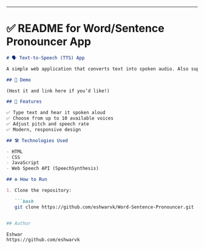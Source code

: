 
---

# ✅ README for Word/Sentence Pronouncer App

```markdown
# 🗣️ Text-to-Speech (TTS) App

A simple web application that converts text into spoken audio. Also supports voice selection and pitch/rate adjustment!

## 🔗 Demo

(Host it and link here if you’d like!)

## 🚀 Features

✅ Type text and hear it spoken aloud  
✅ Choose from up to 10 available voices  
✅ Adjust pitch and speech rate  
✅ Modern, responsive design

## 🛠️ Technologies Used

- HTML
- CSS
- JavaScript
- Web Speech API (SpeechSynthesis)

## ⚙️ How to Run

1. Clone the repository:

   ```bash
   git clone https://github.com/eshwarvk/Word-Sentence-Pronouncer.git


## Author

Eshwar
https://github.com/eshwarvk